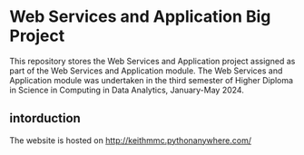 # Web Services and Application Big Project
This repository stores the Web Services and Application project assigned as part of the Web Services and Application module. The Web Services and Application module was undertaken in the third semester of Higher Diploma in Science in Computing in Data Analytics, January-May 2024.

## intorduction
The website is hosted on
http://keithmmc.pythonanywhere.com/
